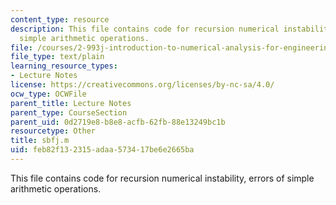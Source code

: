 ```yaml
---
content_type: resource
description: This file contains code for recursion numerical instability, errors of
  simple arithmetic operations.
file: /courses/2-993j-introduction-to-numerical-analysis-for-engineering-13-002j-spring-2005/feb82f132315adaa573417be6e2665ba_sbfj.m
file_type: text/plain
learning_resource_types:
- Lecture Notes
license: https://creativecommons.org/licenses/by-nc-sa/4.0/
ocw_type: OCWFile
parent_title: Lecture Notes
parent_type: CourseSection
parent_uid: 0d2719e8-b8e8-acfb-62fb-88e13249bc1b
resourcetype: Other
title: sbfj.m
uid: feb82f13-2315-adaa-5734-17be6e2665ba
---
```

This file contains code for recursion numerical instability, errors of simple arithmetic operations.